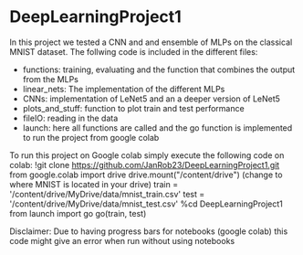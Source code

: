 # DeepLearningProject1
In this project we tested a CNN and and ensemble of MLPs on the classical MNIST dataset.
The follwing code is included in the different files:
  - functions: training, evaluating and the function that combines the output from the MLPs
  - linear_nets: The implementation of the different MLPs
  - CNNs: implementation of LeNet5 and an a deeper version of LeNet5
  - plots_and_stuff: function to plot train and test performance
  - fileIO: reading in the data
  - launch: here all functions are called and the go function is implemented to run the project from google colab

To run this project on Google colab simply execute the following code on colab:
!git clone https://github.com/JanRob23/DeepLearningProject1.git
from google.colab import drive
drive.mount("/content/drive")
(change to where MNIST is located in your drive)
train = '/content/drive/MyDrive/data/mnist_train.csv' 
test = '/content/drive/MyDrive/data/mnist_test.csv'
%cd DeepLearningProject1
from launch import go
go(train, test)

Disclaimer: Due to having progress bars for notebooks (google colab) this code might give an error when run without using notebooks
  
